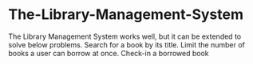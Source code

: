 # The-Library-Management-System

The Library Management System works well, but it can be extended to solve below problems.
Search for a book by its title.
Limit the number of books a user can borrow at once.
Check-in a borrowed book
